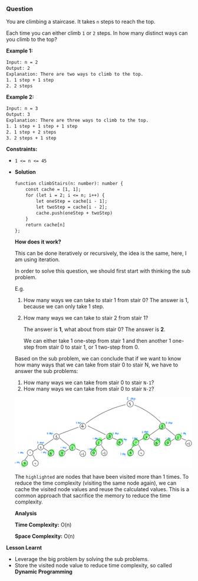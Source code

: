 ### Question

You are climbing a staircase. It takes `n` steps to reach the top.

Each time you can either climb `1` or `2` steps. In how many distinct ways can you climb to the top?

**Example 1:**

```
Input: n = 2
Output: 2
Explanation: There are two ways to climb to the top.
1. 1 step + 1 step
2. 2 steps

```

**Example 2:**

```
Input: n = 3
Output: 3
Explanation: There are three ways to climb to the top.
1. 1 step + 1 step + 1 step
2. 1 step + 2 steps
3. 2 steps + 1 step

```

**Constraints:**

- `1 <= n <= 45`
- **Solution**

    ```tsx
    function climbStairs(n: number): number {
        const cache = [1, 1];
        for (let i = 2; i <= n; i++) {
            let oneStep = cache[i - 1];
            let twoStep = cache[i - 2];
            cache.push(oneStep + twoStep)
        }
        return cache[n]
    };
    ```

    **How does it work?**

    This can be done iteratively or recursively, the idea is the same, here, I am using iteration. 

    In order to solve this question, we should first start with thinking the sub problem. 

    E.g. 

    1. How many ways we can take to stair 1 from stair 0? The answer is 1, because we can only take 1 step.
    2. How many ways we can take to stair 2 from stair 1? 
    
        The answer is **1**, what about from stair 0? The answer is **2**.
        
        We can either take 1 one-step from stair 1 and then another 1 one-step from stair 0 to stair 1, or 1 two-step from 0.

    Based on the sub problem, we can conclude that if we want to know how many ways that we can take from stair 0 to stair N, we have to answer the sub problems:

    1. How many ways we can take from stair 0 to stair `N-1`?
    2. How many ways we can take from stair 0 to stair `N-2`?

    ![climbing-stair-explanation.png](climbing-stair-explanation.png)

    The `highlighted` are nodes that have been visited more than 1 times. To reduce the time complexity (visiting the same node again), we can cache the visited node values and reuse the calculated values. This is a common approach that sacrifice the memory to reduce the time complexity.

    **Analysis**

    **Time Complexity:** O(n)

    **Space Complexity:** O(n)

**Lesson Learnt**

- Leverage the big problem by solving the sub problems.
- Store the visited node value to reduce time complexity, so called **Dynamic Programming**